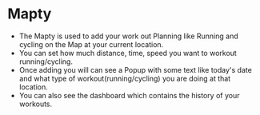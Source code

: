 # Mapty

- The Mapty is used to add your work out Planning like Running and cycling on the Map at your current location.
- You can set how much distance, time, speed you want to workout running/cycling.
- Once adding you will can see a Popup with some text like today's date and what type of workout(running/cycling) you are doing at that location.
- You can also see the dashboard which contains the history of your workouts.
